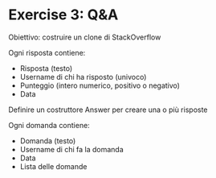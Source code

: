 # Exercise 3: Q&A
Obiettivo: costruire un clone di StackOverflow

Ogni risposta contiene:
- Risposta (testo)
- Username di chi ha risposto (univoco)
- Punteggio (intero numerico, positivo o negativo)
- Data

Definire un costruttore Answer per creare una o più risposte

Ogni domanda contiene:
- Domanda (testo)
- Username di chi fa la domanda
- Data
- Lista delle domande